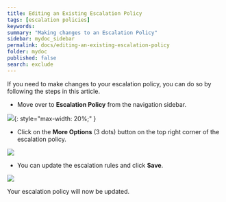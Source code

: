 ```yaml
---
title: Editing an Existing Escalation Policy
tags: [escalation policies]
keywords:
summary: "Making changes to an Escalation Policy"
sidebar: mydoc_sidebar
permalink: docs/editing-an-existing-escalation-policy
folder: mydoc
published: false
search: exclude
---
```


If you need to make changes to your escalation policy, you can do so by following the steps in this article. 

- Move over to **Escalation Policy** from the navigation sidebar. 

![](images/edit_escalation_1.png){: style="max-width: 20%;" }

- Click on the **More Options** (3 dots) button on the top right corner of the escalation policy. 

![](images/edit_escalation_2.png)

- You can update the escalation rules and click **Save**. 

![](images/edit_escalation_3.png)

Your escalation policy will now be updated.